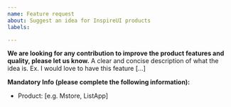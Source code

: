 ```yaml
---
name: Feature request
about: Suggest an idea for InspireUI products
labels: 

---
```


**We are looking for any contribution to improve the product features and quality, please let us know.**
A clear and concise description of what the idea is. Ex. I would love to have this feature [...]

**Mandatory Info (please complete the following information):**
 - Product: [e.g. Mstore, ListApp]
